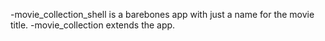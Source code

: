 -movie_collection_shell is a barebones app with just a name for the movie title.
-movie_collection extends the app.